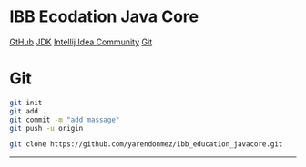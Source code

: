 # IBB Ecodation Java Core
[GtHub](https://github.com/yarendonmez/ibb_education_javacore.git)
[JDK](https://www.oracle.com/tr/java/technologies/downloads/)
[Intellij Idea Community](https://www.jetbrains.com/idea/download/?section=windows)
[Git](https://git-scm.com/downloads)

# Git
```sh
git init
git add .
git commit -m "add massage"
git push -u origin 

git clone https://github.com/yarendonmez/ibb_education_javacore.git
```
---

